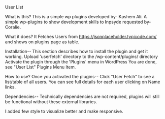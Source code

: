 User List

What is this?
This is a simple wp plugins developed by- Kashem Ali. A simple wp-plugins to show development skills to Inpsyde requested by- Coralie.

What it does?
It Fetches Users from https://jsonplaceholder.typicode.com/ and shows on plugins page as table. 

Installation--
This section describes how to install the plugin and get it working.
Upload 'userfetch' directory to the /wp-content/plugins/ directory
Activate the plugin through the 'Plugins' menu in WordPress
You are done, see "User List" Plugins Menu Item.

How to use?
Once you activated the plugins--
Click "User Fetch" to see a list/table of all users.
You can see full details for each user clicking on Name links.

Dependencies--
Technically dependencies are not required, plugins will still be functional without these external libraries.

I added few style to visualize better and make responsive.

